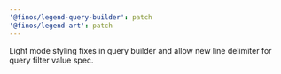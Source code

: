 ```yaml
---
'@finos/legend-query-builder': patch
'@finos/legend-art': patch
---
```


Light mode styling fixes in query builder and allow new line delimiter for query filter value spec.
